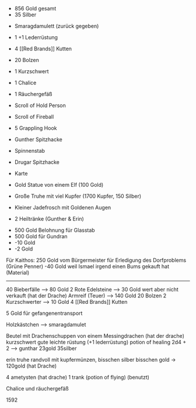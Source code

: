 * 856 Gold gesamt
* 35 Silber
- Smaragdamulett (zurück gegeben)
- 1 +1 Lederrüstung
- 4 [[Red Brands]] Kutten
- 20 Bolzen
- 1 Kurzschwert
- 1 Chalice
- 1 Räuchergefäß
- Scroll of Hold Person
- Scroll of Fireball
- 5 Grappling Hook
- Gunther Spitzhacke
- Spinnenstab
- Drugar Spitzhacke

- Karte
- Gold Statue von einem Elf (100 Gold)
- Große Truhe mit viel Kupfer (1700 Kupfer, 150 Silber)
- Kleiner Jadefrosch mit Goldenen Augen
- 2 Heiltränke (Gunther & Erin)

* 500 Gold Belohnung für Glasstab
* 500 Gold für Gundran
* -10 Gold
* -2 Gold


Für Kaithos:
250 Gold vom Bürgermeister für Erledigung des Dorfproblems (Grüne Penner)
-40 Gold weil Ismael irgend einen Bums gekauft hat (Material)


---




40 Bieberfälle —> 80 Gold
2 Rote Edelsteine —> 30 Gold wert aber nicht verkauft (hat der Drache)
Armreif (Teuer) —> 140 Gold 
20 Bolzen
2 Kurzschwerter  —> 10 Gold
4 [[Red Brands]] Kutten

5 Gold für gefangenentransport

Holzkästchen —> smaragdamulet

Beutel mit Drachenschuppen von einem Messingdrachen (hat der drache)
kurzschwert
gute leichte rüstung (+1 lederrüstung)
potion of healing 2d4 + 2 --> gunthar
23gold
35silber

erin truhe randvoll mit kupfermünzen, bisschen silber bisschen gold -> 120gold (hat Drache)

4 ametysten (hat drache)
1 trank (potion of flying) (benutzt)

Chalice und räuchergefäß



1592

